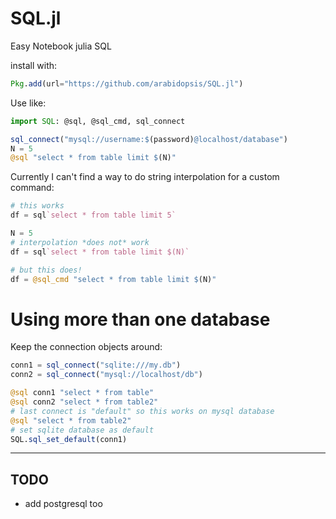 # SQL.jl

Easy Notebook julia SQL

install with:

```julia
Pkg.add(url="https://github.com/arabidopsis/SQL.jl")
```

Use like:

```julia
import SQL: @sql, @sql_cmd, sql_connect

sql_connect("mysql://username:$(password)@localhost/database")
N = 5
@sql "select * from table limit $(N)"
```

Currently I can't find a way to do string interpolation
for a custom command:

```julia
# this works
df = sql`select * from table limit 5`

N = 5
# interpolation *does not* work
df = sql`select * from table limit $(N)`

# but this does!
df = @sql_cmd "select * from table limit $(N)"
```

# Using more than one database

Keep the connection objects around:

```julia
conn1 = sql_connect("sqlite:///my.db")
conn2 = sql_connect("mysql://localhost/db")

@sql conn1 "select * from table"
@sql conn2 "select * from table2"
# last connect is "default" so this works on mysql database
@sql "select * from table2"
# set sqlite database as default
SQL.sql_set_default(conn1)
```

----

## TODO

* add postgresql too
